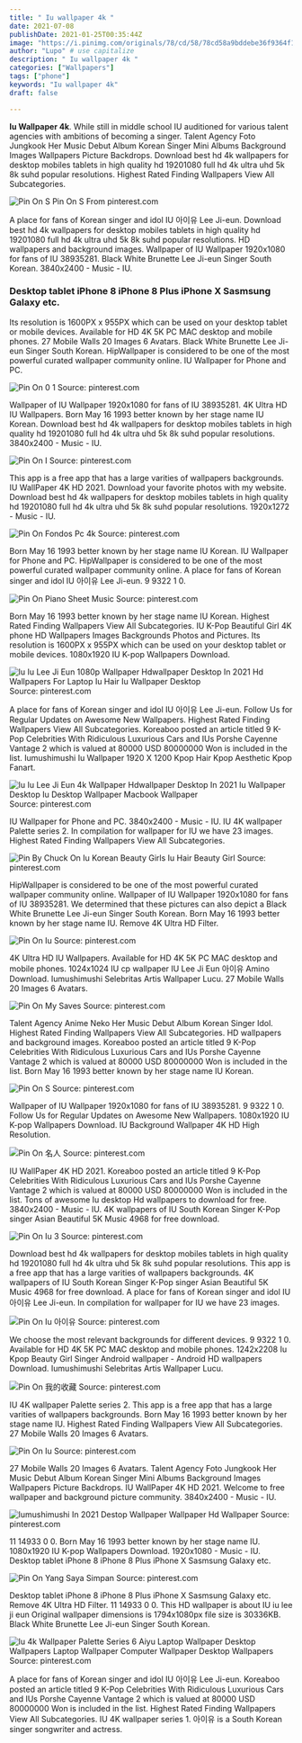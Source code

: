 ```yaml
---
title: " Iu wallpaper 4k "
date: 2021-07-08
publishDate: 2021-01-25T00:35:44Z
image: "https://i.pinimg.com/originals/78/cd/58/78cd58a9bddebe36f9364f1dd16512cc.png"
author: "Lupo" # use capitalize
description: " Iu wallpaper 4k "
categories: ["Wallpapers"]
tags: ["phone"]
keywords: "Iu wallpaper 4k"
draft: false

---
```



**Iu Wallpaper 4k**. While still in middle school IU auditioned for various talent agencies with ambitions of becoming a singer. Talent Agency Foto Jungkook Her Music Debut Album Korean Singer Mini Albums Background Images Wallpapers Picture Backdrops. Download best hd 4k wallpapers for desktop mobiles tablets in high quality hd 19201080 full hd 4k ultra uhd 5k 8k suhd popular resolutions. Highest Rated Finding Wallpapers View All Subcategories.

![Pin On S](https://i.pinimg.com/originals/38/fb/6b/38fb6b459c823ce8f2644da37c1ec603.jpg "Pin On S")
Pin On S From pinterest.com


A place for fans of Korean singer and idol IU 아이유 Lee Ji-eun. Download best hd 4k wallpapers for desktop mobiles tablets in high quality hd 19201080 full hd 4k ultra uhd 5k 8k suhd popular resolutions. HD wallpapers and background images. Wallpaper of IU Wallpaper 1920x1080 for fans of IU 38935281. Black White Brunette Lee Ji-eun Singer South Korean. 3840x2400 - Music - IU.

### Desktop tablet iPhone 8 iPhone 8 Plus iPhone X Sasmsung Galaxy etc.

Its resolution is 1600PX x 955PX which can be used on your desktop tablet or mobile devices. Available for HD 4K 5K PC MAC desktop and mobile phones. 27 Mobile Walls 20 Images 6 Avatars. Black White Brunette Lee Ji-eun Singer South Korean. HipWallpaper is considered to be one of the most powerful curated wallpaper community online. IU Wallpaper for Phone and PC.


![Pin On 0 1](https://i.pinimg.com/originals/03/0f/f8/030ff804d7399059b4a8cf531a1e5350.jpg "Pin On 0 1")
Source: pinterest.com

Wallpaper of IU Wallpaper 1920x1080 for fans of IU 38935281. 4K Ultra HD IU Wallpapers. Born May 16 1993 better known by her stage name IU Korean. Download best hd 4k wallpapers for desktop mobiles tablets in high quality hd 19201080 full hd 4k ultra uhd 5k 8k suhd popular resolutions. 3840x2400 - Music - IU.

![Pin On I](https://i.pinimg.com/originals/fe/0f/7a/fe0f7ab7865007aad9ac348565aca98d.jpg "Pin On I")
Source: pinterest.com

This app is a free app that has a large varities of wallpapers backgrounds. IU WallPaper 4K HD 2021. Download your favorite photos with my website. Download best hd 4k wallpapers for desktop mobiles tablets in high quality hd 19201080 full hd 4k ultra uhd 5k 8k suhd popular resolutions. 1920x1272 - Music - IU.

![Pin On Fondos Pc 4k](https://i.pinimg.com/originals/f4/9e/f1/f49ef1e7632f0b0489fed2e4d83d36e2.jpg "Pin On Fondos Pc 4k")
Source: pinterest.com

Born May 16 1993 better known by her stage name IU Korean. IU Wallpaper for Phone and PC. HipWallpaper is considered to be one of the most powerful curated wallpaper community online. A place for fans of Korean singer and idol IU 아이유 Lee Ji-eun. 9 9322 1 0.

![Pin On Piano Sheet Music](https://i.pinimg.com/originals/4e/87/7f/4e877fd99a0329ab1cb327bf9c151a07.jpg "Pin On Piano Sheet Music")
Source: pinterest.com

Born May 16 1993 better known by her stage name IU Korean. Highest Rated Finding Wallpapers View All Subcategories. IU K-Pop Beautiful Girl 4K phone HD Wallpapers Images Backgrounds Photos and Pictures. Its resolution is 1600PX x 955PX which can be used on your desktop tablet or mobile devices. 1080x1920 IU K-pop Wallpapers Download.

![Iu Iu Lee Ji Eun 1080p Wallpaper Hdwallpaper Desktop In 2021 Hd Wallpapers For Laptop Iu Hair Iu Wallpaper Desktop](https://i.pinimg.com/originals/99/cc/5e/99cc5eab65b7b55081cb3dcae3db028e.jpg "Iu Iu Lee Ji Eun 1080p Wallpaper Hdwallpaper Desktop In 2021 Hd Wallpapers For Laptop Iu Hair Iu Wallpaper Desktop")
Source: pinterest.com

A place for fans of Korean singer and idol IU 아이유 Lee Ji-eun. Follow Us for Regular Updates on Awesome New Wallpapers. Highest Rated Finding Wallpapers View All Subcategories. Koreaboo posted an article titled 9 K-Pop Celebrities With Ridiculous Luxurious Cars and IUs Porshe Cayenne Vantage 2 which is valued at 80000 USD 80000000 Won is included in the list. Iumushimushi Iu Wallpaper 1920 X 1200 Kpop Hair Kpop Aesthetic Kpop Fanart.

![Iu Iu Lee Ji Eun 4k Wallpaper Hdwallpaper Desktop In 2021 Iu Wallpaper Desktop Iu Desktop Wallpaper Macbook Wallpaper](https://i.pinimg.com/originals/da/f3/75/daf375a04f7f30f013bfebf69e1e6872.jpg "Iu Iu Lee Ji Eun 4k Wallpaper Hdwallpaper Desktop In 2021 Iu Wallpaper Desktop Iu Desktop Wallpaper Macbook Wallpaper")
Source: pinterest.com

IU Wallpaper for Phone and PC. 3840x2400 - Music - IU. IU 4K wallpaper Palette series 2. In compilation for wallpaper for IU we have 23 images. Highest Rated Finding Wallpapers View All Subcategories.

![Pin By Chuck On Iu Korean Beauty Girls Iu Hair Beauty Girl](https://i.pinimg.com/originals/11/3d/55/113d558e07c90b266dae25d276497a32.jpg "Pin By Chuck On Iu Korean Beauty Girls Iu Hair Beauty Girl")
Source: pinterest.com

HipWallpaper is considered to be one of the most powerful curated wallpaper community online. Wallpaper of IU Wallpaper 1920x1080 for fans of IU 38935281. We determined that these pictures can also depict a Black White Brunette Lee Ji-eun Singer South Korean. Born May 16 1993 better known by her stage name IU. Remove 4K Ultra HD Filter.

![Pin On Iu](https://i.pinimg.com/originals/6a/e5/63/6ae56345053f8f796eefc7eeac05e8cf.jpg "Pin On Iu")
Source: pinterest.com

4K Ultra HD IU Wallpapers. Available for HD 4K 5K PC MAC desktop and mobile phones. 1024x1024 IU cp wallpaper IU Lee Ji Eun 아이유 Amino Download. Iumushimushi Selebritas Artis Wallpaper Lucu. 27 Mobile Walls 20 Images 6 Avatars.

![Pin On My Saves](https://i.pinimg.com/originals/71/14/30/7114304bd818b2067f0ba82248d8a050.jpg "Pin On My Saves")
Source: pinterest.com

Talent Agency Anime Neko Her Music Debut Album Korean Singer Idol. Highest Rated Finding Wallpapers View All Subcategories. HD wallpapers and background images. Koreaboo posted an article titled 9 K-Pop Celebrities With Ridiculous Luxurious Cars and IUs Porshe Cayenne Vantage 2 which is valued at 80000 USD 80000000 Won is included in the list. Born May 16 1993 better known by her stage name IU Korean.

![Pin On S](https://i.pinimg.com/originals/38/fb/6b/38fb6b459c823ce8f2644da37c1ec603.jpg "Pin On S")
Source: pinterest.com

Wallpaper of IU Wallpaper 1920x1080 for fans of IU 38935281. 9 9322 1 0. Follow Us for Regular Updates on Awesome New Wallpapers. 1080x1920 IU K-pop Wallpapers Download. IU Background Wallpaper 4K HD High Resolution.

![Pin On 名人](https://i.pinimg.com/originals/09/34/08/093408e1c9f09616157a80255814c72f.jpg "Pin On 名人")
Source: pinterest.com

IU WallPaper 4K HD 2021. Koreaboo posted an article titled 9 K-Pop Celebrities With Ridiculous Luxurious Cars and IUs Porshe Cayenne Vantage 2 which is valued at 80000 USD 80000000 Won is included in the list. Tons of awesome Iu desktop Hd wallpapers to download for free. 3840x2400 - Music - IU. 4K wallpapers of IU South Korean Singer K-Pop singer Asian Beautiful 5K Music 4968 for free download.

![Pin On Iu 3](https://i.pinimg.com/originals/3f/e6/4b/3fe64b12693f8a642c07b9fe4f7cd08d.png "Pin On Iu 3")
Source: pinterest.com

Download best hd 4k wallpapers for desktop mobiles tablets in high quality hd 19201080 full hd 4k ultra uhd 5k 8k suhd popular resolutions. This app is a free app that has a large varities of wallpapers backgrounds. 4K wallpapers of IU South Korean Singer K-Pop singer Asian Beautiful 5K Music 4968 for free download. A place for fans of Korean singer and idol IU 아이유 Lee Ji-eun. In compilation for wallpaper for IU we have 23 images.

![Pin On Iu 아이유](https://i.pinimg.com/originals/62/48/d0/6248d04981e44e25f8e16c3582e2134d.jpg "Pin On Iu 아이유")
Source: pinterest.com

We choose the most relevant backgrounds for different devices. 9 9322 1 0. Available for HD 4K 5K PC MAC desktop and mobile phones. 1242x2208 Iu Kpop Beauty Girl Singer Android wallpaper - Android HD wallpapers Download. Iumushimushi Selebritas Artis Wallpaper Lucu.

![Pin On 我的收藏](https://i.pinimg.com/originals/93/c9/99/93c999725c64e91599dcba2561434a9a.png "Pin On 我的收藏")
Source: pinterest.com

IU 4K wallpaper Palette series 2. This app is a free app that has a large varities of wallpapers backgrounds. Born May 16 1993 better known by her stage name IU. Highest Rated Finding Wallpapers View All Subcategories. 27 Mobile Walls 20 Images 6 Avatars.

![Pin On Iu](https://i.pinimg.com/originals/80/0a/f2/800af2e46cafcd46eaaf519531711436.jpg "Pin On Iu")
Source: pinterest.com

27 Mobile Walls 20 Images 6 Avatars. Talent Agency Foto Jungkook Her Music Debut Album Korean Singer Mini Albums Background Images Wallpapers Picture Backdrops. IU WallPaper 4K HD 2021. Welcome to free wallpaper and background picture community. 3840x2400 - Music - IU.

![Iumushimushi In 2021 Destop Wallpaper Wallpaper Hd Wallpaper](https://i.pinimg.com/originals/d2/ec/ad/d2ecad95f3c2ade08a3094a135a0dd0c.png "Iumushimushi In 2021 Destop Wallpaper Wallpaper Hd Wallpaper")
Source: pinterest.com

11 14933 0 0. Born May 16 1993 better known by her stage name IU. 1080x1920 IU K-pop Wallpapers Download. 1920x1080 - Music - IU. Desktop tablet iPhone 8 iPhone 8 Plus iPhone X Sasmsung Galaxy etc.

![Pin On Yang Saya Simpan](https://i.pinimg.com/originals/b6/68/e6/b668e6a407f13fb992ef7f9439098558.jpg "Pin On Yang Saya Simpan")
Source: pinterest.com

Desktop tablet iPhone 8 iPhone 8 Plus iPhone X Sasmsung Galaxy etc. Remove 4K Ultra HD Filter. 11 14933 0 0. This HD wallpaper is about IU iu lee ji eun Original wallpaper dimensions is 1794x1080px file size is 30336KB. Black White Brunette Lee Ji-eun Singer South Korean.

![Iu 4k Wallpaper Palette Series 6 Aiyu Laptop Wallpaper Desktop Wallpapers Laptop Wallpaper Computer Wallpaper Desktop Wallpapers](https://i.pinimg.com/originals/78/cd/58/78cd58a9bddebe36f9364f1dd16512cc.png "Iu 4k Wallpaper Palette Series 6 Aiyu Laptop Wallpaper Desktop Wallpapers Laptop Wallpaper Computer Wallpaper Desktop Wallpapers")
Source: pinterest.com

A place for fans of Korean singer and idol IU 아이유 Lee Ji-eun. Koreaboo posted an article titled 9 K-Pop Celebrities With Ridiculous Luxurious Cars and IUs Porshe Cayenne Vantage 2 which is valued at 80000 USD 80000000 Won is included in the list. Highest Rated Finding Wallpapers View All Subcategories. IU 4K wallpaper series 1. 아이유 is a South Korean singer songwriter and actress.

